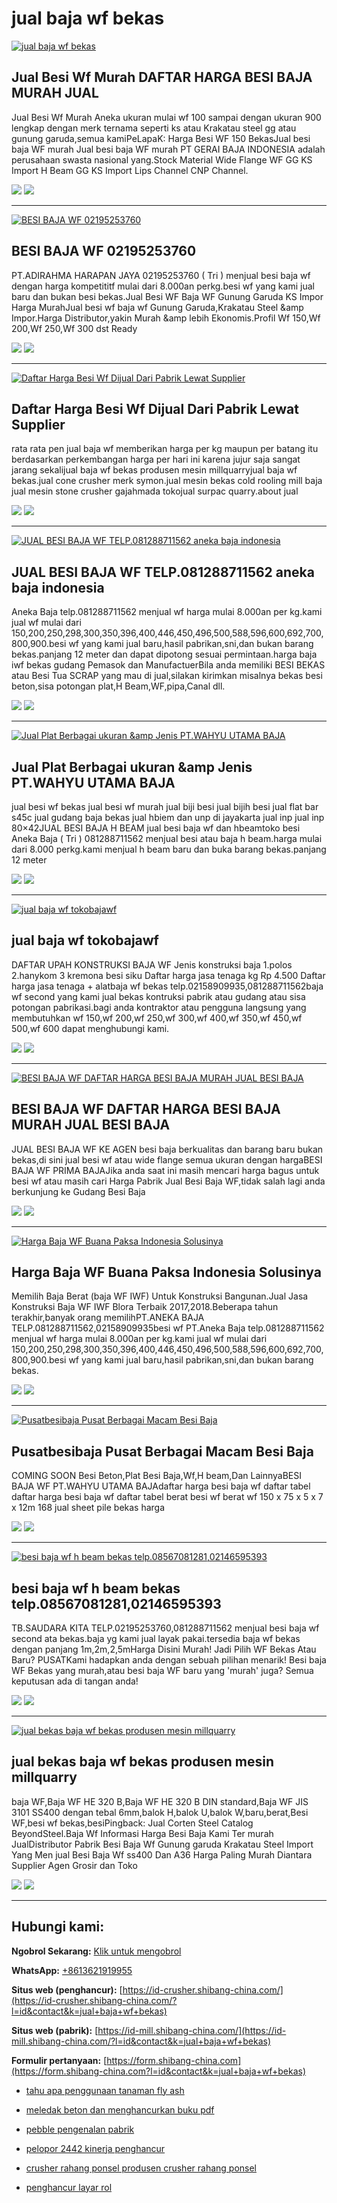 # jual baja wf bekas

<a href="https://swt.shibang-china.com/?l=id&img&k=jual+baja+wf+bekas" target="_blank">![jual baja wf bekas](http://static.shibang-china.com/all-800x300/1280.jpg)</a>

## Jual Besi Wf Murah DAFTAR HARGA BESI BAJA MURAH JUAL
Jual Besi Wf Murah Aneka ukuran mulai wf 100 sampai dengan ukuran 900 lengkap dengan merk ternama seperti ks atau Krakatau steel gg atau gunung garuda,semua kamiPeLapaK: Harga Besi WF 150 BekasJual besi baja WF murah Jual besi baja WF murah PT GERAI BAJA INDONESIA adalah perusahaan swasta nasional yang.Stock Material Wide Flange WF GG KS Import H Beam GG KS Import Lips Channel CNP Channel.


<a href="https://whatsapp.shibangsoft.com/WhatsApp.php" target="_blank" title="WhatsApp">![](http://static.shibang-china.com/icon/whatsapp.png)</a> <a href="https://swt.shibang-china.com/?l=id&icon&k=jual+baja+wf+bekas" target="_blank">![](http://static.shibang-china.com/icon/chat-id.png)</a>

---

<a href="https://swt.shibang-china.com/?l=id&img&k=jual+baja+wf+bekas" target="_blank">![BESI BAJA WF 02195253760](http://static.shibang-china.com/all-800x300/38.jpg)</a>

## BESI BAJA WF 02195253760
PT.ADIRAHMA HARAPAN JAYA 02195253760 ( Tri ) menjual besi baja wf dengan harga kompetititf mulai dari 8.000an perkg.besi wf yang kami jual baru dan bukan besi bekas.Jual Besi WF Baja WF Gunung Garuda KS Impor Harga MurahJual besi wf baja wf Gunung Garuda,Krakatau Steel &amp Impor.Harga Distributor,yakin Murah &amp lebih Ekonomis.Profil Wf 150,Wf 200,Wf 250,Wf 300 dst Ready


<a href="https://whatsapp.shibangsoft.com/WhatsApp.php" target="_blank" title="WhatsApp">![](http://static.shibang-china.com/icon/whatsapp.png)</a> <a href="https://swt.shibang-china.com/?l=id&icon&k=jual+baja+wf+bekas" target="_blank">![](http://static.shibang-china.com/icon/chat-id.png)</a>

---

<a href="https://swt.shibang-china.com/?l=id&img&k=jual+baja+wf+bekas" target="_blank">![Daftar Harga Besi Wf Dijual Dari Pabrik Lewat Supplier](http://static.shibang-china.com/all-800x300/493.jpg)</a>

## Daftar Harga Besi Wf Dijual Dari Pabrik Lewat Supplier
rata rata pen jual baja wf memberikan harga per kg maupun per batang itu berdasarkan perkembangan harga per hari ini karena jujur saja sangat jarang sekalijual baja wf bekas produsen mesin millquarryjual baja wf bekas.jual cone crusher merk symon.jual mesin bekas cold rooling mill baja jual mesin stone crusher gajahmada tokojual surpac quarry.about jual


<a href="https://whatsapp.shibangsoft.com/WhatsApp.php" target="_blank" title="WhatsApp">![](http://static.shibang-china.com/icon/whatsapp.png)</a> <a href="https://swt.shibang-china.com/?l=id&icon&k=jual+baja+wf+bekas" target="_blank">![](http://static.shibang-china.com/icon/chat-id.png)</a>

---

<a href="https://swt.shibang-china.com/?l=id&img&k=jual+baja+wf+bekas" target="_blank">![JUAL BESI BAJA WF TELP.081288711562 aneka baja indonesia](http://static.shibang-china.com/all-800x300/1164.jpg)</a>

## JUAL BESI BAJA WF TELP.081288711562 aneka baja indonesia
Aneka Baja telp.081288711562 menjual wf harga mulai 8.000an per kg.kami jual wf mulai dari 150,200,250,298,300,350,396,400,446,450,496,500,588,596,600,692,700,800,900.besi wf yang kami jual baru,hasil pabrikan,sni,dan bukan barang bekas.panjang 12 meter dan dapat dipotong sesuai permintaan.harga baja iwf bekas gudang Pemasok dan ManufactuerBila anda memiliki BESI BEKAS atau Besi Tua SCRAP yang mau di jual,silakan kirimkan misalnya bekas besi beton,sisa potongan plat,H Beam,WF,pipa,Canal dll.


<a href="https://whatsapp.shibangsoft.com/WhatsApp.php" target="_blank" title="WhatsApp">![](http://static.shibang-china.com/icon/whatsapp.png)</a> <a href="https://swt.shibang-china.com/?l=id&icon&k=jual+baja+wf+bekas" target="_blank">![](http://static.shibang-china.com/icon/chat-id.png)</a>

---

<a href="https://swt.shibang-china.com/?l=id&img&k=jual+baja+wf+bekas" target="_blank">![Jual Plat Berbagai ukuran &amp Jenis PT.WAHYU UTAMA BAJA](http://static.shibang-china.com/all-800x300/1220.jpg)</a>

## Jual Plat Berbagai ukuran &amp Jenis PT.WAHYU UTAMA BAJA
jual besi wf bekas jual besi wf murah jual biji besi jual bijih besi jual flat bar s45c jual gudang baja bekas jual hbiem dan unp di jayakarta jual inp jual inp 80×42JUAL BESI BAJA H BEAM jual besi baja wf dan hbeamtoko besi Aneka Baja ( Tri ) 081288711562 menjual besi atau baja h beam.harga mulai dari 8.000 perkg.kami menjual h beam baru dan buka barang bekas.panjang 12 meter


<a href="https://whatsapp.shibangsoft.com/WhatsApp.php" target="_blank" title="WhatsApp">![](http://static.shibang-china.com/icon/whatsapp.png)</a> <a href="https://swt.shibang-china.com/?l=id&icon&k=jual+baja+wf+bekas" target="_blank">![](http://static.shibang-china.com/icon/chat-id.png)</a>

---

<a href="https://swt.shibang-china.com/?l=id&img&k=jual+baja+wf+bekas" target="_blank">![jual baja wf tokobajawf](http://static.shibang-china.com/all-800x300/254.jpg)</a>

## jual baja wf tokobajawf
DAFTAR UPAH KONSTRUKSI BAJA WF Jenis konstruksi baja 1.polos 2.hanykom 3 kremona besi siku Daftar harga jasa tenaga kg Rp 4.500 Daftar harga jasa tenaga + alatbaja wf bekas telp.02158909935,081288711562baja wf second yang kami jual bekas kontruksi pabrik atau gudang atau sisa potongan pabrikasi.bagi anda kontraktor atau pengguna langsung yang membutuhkan wf 150,wf 200,wf 250,wf 300,wf 400,wf 350,wf 450,wf 500,wf 600 dapat menghubungi kami.


<a href="https://whatsapp.shibangsoft.com/WhatsApp.php" target="_blank" title="WhatsApp">![](http://static.shibang-china.com/icon/whatsapp.png)</a> <a href="https://swt.shibang-china.com/?l=id&icon&k=jual+baja+wf+bekas" target="_blank">![](http://static.shibang-china.com/icon/chat-id.png)</a>

---

<a href="https://swt.shibang-china.com/?l=id&img&k=jual+baja+wf+bekas" target="_blank">![BESI BAJA WF DAFTAR HARGA BESI BAJA MURAH JUAL BESI BAJA](http://static.shibang-china.com/all-800x300/657.jpg)</a>

## BESI BAJA WF DAFTAR HARGA BESI BAJA MURAH JUAL BESI BAJA
JUAL BESI BAJA WF KE AGEN besi baja berkualitas dan barang baru bukan bekas,di sini jual besi wf atau wide flange semua ukuran dengan hargaBESI BAJA WF PRIMA BAJAJika anda saat ini masih mencari harga bagus untuk besi wf atau masih cari Harga Pabrik Jual Besi Baja WF,tidak salah lagi anda berkunjung ke Gudang Besi Baja


<a href="https://whatsapp.shibangsoft.com/WhatsApp.php" target="_blank" title="WhatsApp">![](http://static.shibang-china.com/icon/whatsapp.png)</a> <a href="https://swt.shibang-china.com/?l=id&icon&k=jual+baja+wf+bekas" target="_blank">![](http://static.shibang-china.com/icon/chat-id.png)</a>

---

<a href="https://swt.shibang-china.com/?l=id&img&k=jual+baja+wf+bekas" target="_blank">![Harga Baja WF Buana Paksa Indonesia Solusinya](http://static.shibang-china.com/all-800x300/700.jpg)</a>

## Harga Baja WF Buana Paksa Indonesia Solusinya
Memilih Baja Berat (baja WF IWF) Untuk Konstruksi Bangunan.Jual Jasa Konstruksi Baja WF IWF Blora Terbaik 2017,2018.Beberapa tahun terakhir,banyak orang memilihPT.ANEKA BAJA TELP.081288711562,02158909935besi wf PT.Aneka Baja telp.081288711562 menjual wf harga mulai 8.000an per kg.kami jual wf mulai dari 150,200,250,298,300,350,396,400,446,450,496,500,588,596,600,692,700,800,900.besi wf yang kami jual baru,hasil pabrikan,sni,dan bukan barang bekas.


<a href="https://whatsapp.shibangsoft.com/WhatsApp.php" target="_blank" title="WhatsApp">![](http://static.shibang-china.com/icon/whatsapp.png)</a> <a href="https://swt.shibang-china.com/?l=id&icon&k=jual+baja+wf+bekas" target="_blank">![](http://static.shibang-china.com/icon/chat-id.png)</a>

---

<a href="https://swt.shibang-china.com/?l=id&img&k=jual+baja+wf+bekas" target="_blank">![Pusatbesibaja Pusat Berbagai Macam Besi Baja](http://static.shibang-china.com/all-800x300/833.jpg)</a>

## Pusatbesibaja Pusat Berbagai Macam Besi Baja
COMING SOON Besi Beton,Plat Besi Baja,Wf,H beam,Dan LainnyaBESI BAJA WF PT.WAHYU UTAMA BAJAdaftar harga besi baja wf daftar tabel daftar harga besi baja wf daftar tabel berat besi wf berat wf 150 x 75 x 5 x 7 x 12m 168 jual sheet pile bekas harga


<a href="https://whatsapp.shibangsoft.com/WhatsApp.php" target="_blank" title="WhatsApp">![](http://static.shibang-china.com/icon/whatsapp.png)</a> <a href="https://swt.shibang-china.com/?l=id&icon&k=jual+baja+wf+bekas" target="_blank">![](http://static.shibang-china.com/icon/chat-id.png)</a>

---

<a href="https://swt.shibang-china.com/?l=id&img&k=jual+baja+wf+bekas" target="_blank">![besi baja wf h beam bekas telp.08567081281,02146595393](http://static.shibang-china.com/all-800x300/1383.jpg)</a>

## besi baja wf h beam bekas telp.08567081281,02146595393
TB.SAUDARA KITA TELP.02195253760,081288711562 menjual besi baja wf second ata bekas.baja yg kami jual layak pakai.tersedia baja wf bekas dengan panjang 1m,2m,2,5mHarga Disini Murah! Jadi Pilih WF Bekas Atau Baru? PUSATKami hadapkan anda dengan sebuah pilihan menarik! Besi baja WF Bekas yang murah,atau besi baja WF baru yang 'murah' juga? Semua keputusan ada di tangan anda!


<a href="https://whatsapp.shibangsoft.com/WhatsApp.php" target="_blank" title="WhatsApp">![](http://static.shibang-china.com/icon/whatsapp.png)</a> <a href="https://swt.shibang-china.com/?l=id&icon&k=jual+baja+wf+bekas" target="_blank">![](http://static.shibang-china.com/icon/chat-id.png)</a>

---

<a href="https://swt.shibang-china.com/?l=id&img&k=jual+baja+wf+bekas" target="_blank">![jual bekas baja wf bekas produsen mesin millquarry](http://static.shibang-china.com/all-800x300/229.jpg)</a>

## jual bekas baja wf bekas produsen mesin millquarry
baja WF,Baja WF HE 320 B,Baja WF HE 320 B DIN standard,Baja WF JIS 3101 SS400 dengan tebal 6mm,balok H,balok U,balok W,baru,berat,Besi WF,besi wf bekas,besiPingback: Jual Corten Steel Catalog BeyondSteel.Baja Wf Informasi Harga Besi Baja Kami Ter murah JualDistributor Pabrik Besi Baja Wf Gunung garuda Krakatau Steel Import Yang Men jual Besi Baja Wf ss400 Dan A36 Harga Paling Murah Diantara Supplier Agen Grosir dan Toko


<a href="https://whatsapp.shibangsoft.com/WhatsApp.php" target="_blank" title="WhatsApp">![](http://static.shibang-china.com/icon/whatsapp.png)</a> <a href="https://swt.shibang-china.com/?l=id&icon&k=jual+baja+wf+bekas" target="_blank">![](http://static.shibang-china.com/icon/chat-id.png)</a>

---
## Hubungi kami:

**Ngobrol Sekarang:** [Klik untuk mengobrol](https://swt.shibang-china.com?l=id&contact&k=jual+baja+wf+bekas)

**WhatsApp:**  [+8613621919955](https://whatsapp.shibangsoft.com/WhatsApp.php)

**Situs web (penghancur):** [https://id-crusher.shibang-china.com/](https://id-crusher.shibang-china.com/?l=id&contact&k=jual+baja+wf+bekas)

**Situs web (pabrik):** [https://id-mill.shibang-china.com/](https://id-mill.shibang-china.com/?l=id&contact&k=jual+baja+wf+bekas)

**Formulir pertanyaan:** [https://form.shibang-china.com](https://form.shibang-china.com?l=id&contact&k=jual+baja+wf+bekas)

* [tahu apa penggunaan tanaman fly ash](../41/tahu%20apa%20penggunaan%20tanaman%20fly%20ash.md)

* [meledak beton dan menghancurkan buku pdf](../46/meledak%20beton%20dan%20menghancurkan%20buku%20pdf.md)

* [pebble pengenalan pabrik](../45/pebble%20pengenalan%20pabrik.md)

* [pelopor 2442 kinerja penghancur](../44/pelopor%202442%20kinerja%20penghancur.md)

* [crusher rahang ponsel produsen crusher rahang ponsel](../49/crusher%20rahang%20ponsel%20produsen%20crusher%20rahang%20ponsel.md)

* [penghancur layar rol](../48/penghancur%20layar%20rol.md)